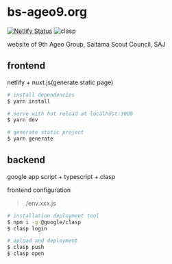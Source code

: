 # bs-ageo9.org
[![Netlify Status](https://api.netlify.com/api/v1/badges/4090ca41-82c6-4dd4-87ca-84dacadcda77/deploy-status)](https://app.netlify.com/sites/prod-bsageo09/deploys) ![clasp](https://github.com/bs-ageo09/bs-ageo9.org/workflows/clasp/badge.svg?branch=master)

website of 9th Ageo Group, Saitama Scout Council, SAJ

## frontend
netlify + nuxt.js(generate static page)

``` bash
# install dependencies
$ yarn install

# serve with hot reload at localhost:3000
$ yarn dev

# generate static project
$ yarn generate
```

## backend
google app script + typescript + clasp

frontend configuration
> ./env.xxx.js

```bash
# installation deployment tool
$ npm i -g @google/clasp
$ clasp login

# upload and deployment
$ clasp push
$ clasp open
```
